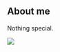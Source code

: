 ## About me
Nothing special.

![](https://github-readme-stats.vercel.app/api/top-langs/?username=rimokem&theme=dark&hide_border=false&include_all_commits=false&count_private=false&layout=compact)
